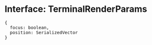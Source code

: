 # Interface: TerminalRenderParams

<pre>
{
  focus: boolean,
  position: <Ref to="./serialized-vector">SerializedVector</Ref>
}
</pre>

<script setup>
import Ref from '../../../../../components/api/Ref.vue';
</script>
